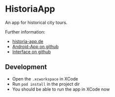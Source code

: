 # HistoriaApp

An app for historical city tours.

Further information:

* [historia-app.de](https://historia-app.de/)
* [Android-App on github](https://github.com/spinfo/HistoriaApp)
* [Interface on github](https://github.com/spinfo/HistoriaInterface)


## Development

* Open the `.xcworkspace` in XCode
* Run `pod install` in the project dir
* You should be able to run the app in XCode now

